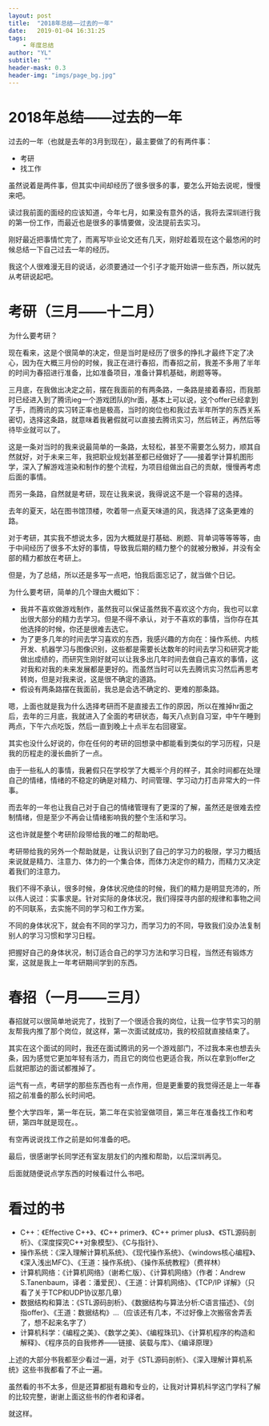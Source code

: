 ```yaml
---
layout: post
title:  "2018年总结——过去的一年"
date:   2019-01-04 16:31:25
tags:
    - 年度总结
author: "YL"
subtitle: ""
header-mask: 0.3
header-img: "imgs/page_bg.jpg"
---
```


# 2018年总结——过去的一年
过去的一年（也就是去年的3月到现在），最主要做了的有两件事：
- 考研
- 找工作

虽然说着是两件事，但其实中间却经历了很多很多的事，要怎么开始去说呢，慢慢来吧。

读过我前面的面经的应该知道，今年七月，如果没有意外的话，我将去深圳进行我的第一份工作，而最近也是很多的事情要做，没法提前去实习。

刚好最近把事情忙完了，而离写毕业论文还有几天，刚好趁着现在这个最悠闲的时候总结一下自己过去一年的经历。

我这个人很难漫无目的说话，必须要通过一个引子才能开始讲一些东西，所以就先从考研说起吧。
# 考研（三月——十二月）
 为什么要考研？
 
现在看来，这是个很简单的决定，但是当时是经历了很多的挣扎才最终下定了决心，因为在大概三月份的时候，我正在进行春招，而春招之前，我差不多用了半年的时间为春招进行准备，比如准备项目，准备计算机基础，刷题等等。

三月底，在我做出决定之前，摆在我面前的有两条路，一条路是接着春招，而我那时已经进入到了腾讯ieg一个游戏团队的hr面，基本上可以说，这个offer已经拿到了手，而腾讯的实习转正率也是极高，当时的岗位也和我过去半年所学的东西关系密切，选择这条路，就意味着我暑假就可以直接去腾讯实习，然后转正，再然后等待毕业就可以了。

这是一条对当时的我来说最简单的一条路，太轻松，甚至不需要怎么努力，顺其自然就好，对于未来三年，我把职业规划甚至都已经做好了——接着学计算机图形学，深入了解游戏渲染和制作的整个流程，为项目组做出自己的贡献，慢慢再考虑后面的事情。

而另一条路，自然就是考研，现在让我来说，我得说这不是一个容易的选择。

去年的夏天，站在图书馆顶楼，吹着带一点夏天味道的风，我选择了这条更难的路。

对于考研，其实我不想说太多，因为大概就是打基础、刷题、背单词等等等等，由于中间经历了很多不太好的事情，导致我后期的精力整个的就被分散掉，并没有全部的精力都放在考研上。

但是，为了总结，所以还是多写一点吧，怕我后面忘记了，就当做个日记。

为什么要考研，简单的几个理由大概如下：
- 我并不喜欢做游戏制作，虽然我可以保证虽然我不喜欢这个方向，我也可以拿出很大部分的精力去学习。但是不得不承认，对于不喜欢的事情，当你存在其他选择的时候，你还是很难去选它。
- 为了更多几年的时间去学习喜欢的东西，我感兴趣的方向在：操作系统、内核开发、机器学习与图像识别，这些都是需要长达数年的时间去学习和研究才能做出成绩的，而研究生刚好就可以让我多出几年时间去做自己喜欢的事情，这对我和对我的未来发展都是更好的。而虽然当时可以先去腾讯实习然后再思考转岗，但是对我来说，这是很不确定的道路。
- 假设有两条路摆在我面前，我总是会选不确定的、更难的那条路。

嗯，上面也就是我为什么选择考研而不是直接去工作的原因，所以在推掉hr面之后，去年的三月底，我就进入了全面的考研状态，每天八点到自习室，中午午睡到两点，下午六点吃饭，然后一直到晚上十点半左右回寝室。

其实也没什么好说的，你在任何的考研的回想录中都能看到类似的学习历程，只是我的历程走的漫长曲折了一点。

由于一些私人的事情，我暑假只在学校学了大概半个月的样子，其余时间都在处理自己的情绪，情绪的不稳定的确是对精力、时间管理、学习动力打击非常大的一件事。

而去年的一年也让我自己对于自己的情绪管理有了更深的了解，虽然还是很难去控制情绪，但是至少不再会让情绪影响我的整个生活和学习。

这也许就是整个考研阶段带给我的唯二的帮助吧。

考研带给我的另外一个帮助就是，让我认识到了自己的学习力的极限，学习力概括来说就是精力、注意力、体力的一个集合体，而体力决定你的精力，而精力又决定着我们的注意力。

我们不得不承认，很多时候，身体状况绝佳的时候，我们的精力是明显充沛的，所以伟人说过：实事求是。针对实际的身体状况，我们得探寻内部的规律和事物之间的不同联系，去实施不同的学习和工作方案。

不同的身体状况下，就会有不同的学习力，而学习力的不同，导致我们没办法复制别人的学习习惯和学习日程。

把握好自己的身体状况，制订适合自己的学习方法和学习日程，当然还有锻炼方案，这就是我上一年考研期间学到的东西。


# 春招（一月——三月）

春招就可以很简单地说完了，找到了一个很适合我的岗位，让我一位字节实习的朋友帮我内推了那个岗位，就这样，第一次面试就成功，我的校招就直接结束了。

其实在这个面试的同时，我还在面试腾讯的另一个游戏部门，不过我本来也想去头条，因为感觉它更加年轻有活力，而且它的岗位也更适合我，所以在拿到offer之后就把那边的面试都推掉了。

运气有一点，考研学的那些东西也有一点作用，但是更重要的我觉得还是上一年春招之前准备的那么长时间吧。

整个大学四年，第一年在玩，第二年在实验室做项目，第三年在准备找工作和考研，第四年就是现在。。

有空再说说找工作之前是如何准备的吧。

最后，很感谢学长同学还有室友朋友们的内推和帮助，以后深圳再见。



后面就随便说点学东西的时候看过什么书吧。

# 看过的书

- C++：《Effective C++》、《C++ primer》、《C++ primer plus》、《STL源码剖析》、《深度探究C++对象模型》、《C与指针》、
- 操作系统：《深入理解计算机系统》、《现代操作系统》、《windows核心编程》、《深入浅出MFC》、《王道：操作系统》、《操作系统教程》（费祥林）
- 计算机网络：《计算机网络》（谢希仁版）、《计算机网络》（作者：Andrew S.Tanenbaum，译者：潘爱民）、《王道：计算机网络》、《TCP/IP 详解》（只看了关于TCP和UDP协议那几章）
- 数据结构和算法：《STL源码剖析》、《数据结构与算法分析:C语言描述》、《剑指offer》、《王道：数据结构》...（应该还有几本，不过好像上次搬宿舍弄丢了，想不起来名字了）
- 计算机科学：《编程之美》、《数学之美》、《编程珠玑》、《计算机程序的构造和解释》、《程序员的自我修养——链接、装载与库》、《编译原理》


上述的大部分书我都至少看过一遍，对于《STL源码剖析》、《深入理解计算机系统》这些书我都看了不止一遍。

虽然看的书不太多，但是还算都挺有趣和专业的，让我对计算机科学这门学科了解的比较完整，谢谢上面这些书的作者和译者。

就这样。




